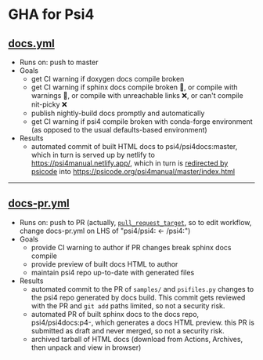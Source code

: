 # GHA for Psi4

## [docs.yml](./docs.yml)

* Runs on: push to master
* Goals
  * get CI warning if doxygen docs compile broken
  * get CI warning if sphinx docs compile broken 🍏, or compile with warnings 🍏, or compile with unreachable links ❌, or can't compile nit-picky ❌
  * publish nightly-build docs promptly and automatically
  * get CI warning if psi4 compile broken with conda-forge environment (as opposed to the usual defaults-based environment)
* Results
  * automated commit of built HTML docs to psi4/psi4docs:master, which in turn is served up by netlify to https://psi4manual.netlify.app/, which in turn is [redirected by psicode](https://github.com/psi4/psicode-hugo-website/blob/master/netlify.toml) into https://psicode.org/psi4manual/master/index.html

----

## [docs-pr.yml](./docs-pr.yml)

* Runs on: push to PR (actually, [`pull_request_target`](https://securitylab.github.com/research/github-actions-preventing-pwn-requests/), so to edit workflow, change docs-pr.yml on LHS of "psi4/psi4:<branch> <- <user>/psi4:<prbranch>")
* Goals
  * provide CI warning to author if PR changes break sphinx docs compile
  * provide preview of built docs HTML to author
  * maintain psi4 repo up-to-date with generated files
* Results
  * automated commit to the PR of `samples/` and `psifiles.py` changes to the psi4 repo generated by docs build. This commit gets reviewed with the PR and `git add` paths limited, so not a security risk.
  * automated PR of built sphinx docs to the docs repo, psi4/psi4docs:p4-<psiprnumber>, which generates a docs HTML preview. this PR is submitted as draft and never merged, so not a security risk.
  * archived tarball of HTML docs (download from Actions, Archives, then unpack and view in browser)
